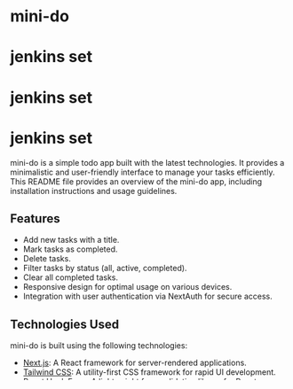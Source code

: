 # mini-do

# jenkins set
# jenkins set
# jenkins set

mini-do is a simple todo app built with the latest technologies. It provides a minimalistic and user-friendly interface to manage your tasks efficiently. This README file provides an overview of the mini-do app, including installation instructions and usage guidelines.

## Features

- Add new tasks with a title.
- Mark tasks as completed.
- Delete tasks.
- Filter tasks by status (all, active, completed).
- Clear all completed tasks.
- Responsive design for optimal usage on various devices.
- Integration with user authentication via NextAuth for secure access.

## Technologies Used

mini-do is built using the following technologies:

- [Next.js](https://nextjs.org/): A React framework for server-rendered applications.
- [Tailwind CSS](https://tailwindcss.com/): A utility-first CSS framework for rapid UI development.
- [React Hook Form](https://react-hook-form.com/): A lightweight form validation library for React.
- [Prisma](https://www.prisma.io/): A database toolkit for TypeScript and Node.js.
- [NextAuth](https://next-auth.js.org/): An authentication library for Next.js applications.
- [TSParticles](https://particles.matteobruni.it/): A lightweight particles animation library for React.
- [Zod](https://github.com/vriad/zod): A TypeScript-first schema declaration and validation library.

## Installation

To run mini-do locally, follow these steps:

*1*. Clone the repository:

```bash
git clone https://github.com/emon5122/mini-do
```

*2*. Install the dependencies:

```bash
yarn install
```

*3*. Set up the environment variables:
Copy the .env.example file and rename it to .env. Update the values in the file with your own configuration.



*4*. Set up the database:

```bash
npx prisma migrate dev
```

*5*. Start the development server:

```bash
yarn dev
or
yarn build
yarn start
```

*6*. Open your browser and visit <http://localhost:3000> to access mini-do.

## Usage

- Sign up or log in to your account using the provided authentication system.

- You will be redirected to the main todo list page.

- To add a new task, enter the task title in the input field and press Enter or click the "Add" button.
- To mark a task as completed, click the checkbox next to the task title.

- To delete a task, click the delete icon (X) next to the task.
- Use the filter options at the top of the page to view tasks based on their status (all, active, completed).

- To clear all completed tasks, click the "Clear Completed" button.
- Log out of your account using the provided logout option in the app.

## Contributing

Contributions are welcome! If you find any bugs or have suggestions for improvements, please open an issue or submit a pull request on the GitHub repository.

## License

mini-do is licensed under the MIT License. Feel free to use, modify, and distribute this project as per the terms of the license.

## Acknowledgements

mini-do was created with the help of several open-source libraries and frameworks. Special thanks to the developers and contributors of these projects for their excellent work.

- Next.js
- Tailwind CSS
- React Hook Form
- Prisma
- NextAuth
- TSParticles
- Zod

## Contact

If you have any questions or inquiries, please feel free to reach out.

- Email: <emon5122@gmail.com>

- GitHub: emon5122




# 환경변수 yarn dev
    D:\dev\front-end\mini-do>yarn dev
    yarn run v1.22.19
    $ next dev 
    ▲ Next.js 14.0.3
    - Local:        http://localhost:3000
    - Environments: .env.local, .env


# 환경변수 yarn build 
    D:\dev\front-end\mini-do>yarn build
    yarn run v1.22.19
    $ next build
    ▲ Next.js 14.0.3
    - Environments: .env.production.local, .env.local, .env



# jenkins webhook set
 
    settings
        ip/webhook/
        json




# yarn start
# npm run start
root@ns1:/home/sangbinlee9/front-end/mini-do# npm run start


# docker build -t mini-do:latest .        


# docker run -p 3000:3000 mini-do:latest

    PS D:\dev\front-end\mini-do> docker run -p 3000:3000 mini-do

    > mini-do@1.0.0 start
    > next start

    ▲ Next.js 14.0.3
    - Local:        http://localhost:3000

    [Error: ENOENT: no such file or directory, open '/.next/BUILD_ID'] {
    errno: -2,
    code: 'ENOENT',
    syscall: 'open',
    path: '/.next/BUILD_ID'
    }
    npm notice
    npm notice New major version of npm available! 9.8.1 -> 10.2.4
    npm notice Changelog: <https://github.com/npm/cli/releases/tag/v10.2.4>
    npm notice Run `npm install -g npm@10.2.4` to update!
    npm notice
    PS D:\dev\front-end\mini-do> docker images
    REPOSITORY                       TAG           IMAGE ID       CREATED         SIZE
    mini-do                          latest        7b5492c64c75   2 minutes ago   1.01GB
    react-1                          80            06ee3c257490   9 days ago      46.5MB




    
# jenkins pipeline
